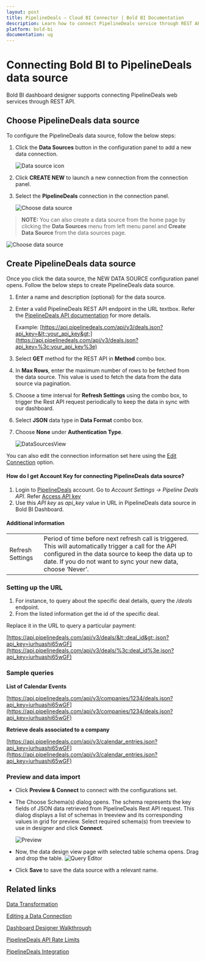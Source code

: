 ```yaml
---
layout: post
title: PipelineDeals – Cloud BI Connector | Bold BI Documentation
description: Learn how to connect PipelineDeals service through REST API endpoint with Bold BI Cloud and create data source.
platform: bold-bi
documentation: ug
---
```


# Connecting Bold BI to PipelineDeals data source
Bold BI dashboard designer supports connecting PipelineDeals web services through REST API. 

## Choose PipelineDeals data source
To configure the PipelineDeals data source, follow the below steps:
1. Click the **Data Sources** button in the configuration panel to add a new data connection.

   ![Data source icon](/static/assets/cloud/working-with-datasource/data-connectors/images/common/DataSourcesIcon.png)

2. Click **CREATE NEW** to launch a new connection from the connection panel.
3. Select the **PipelineDeals** connection in the connection panel.

   ![Choose data source](/static/assets/cloud/working-with-datasource/data-connectors/images/PipelineDeals/ChooseDS.png)

> **NOTE:**  You can also create a data source from the home page by clicking the **Data Sources** menu from left menu panel and **Create Data Source** from the data sources page.

   ![Choose data source](/static/assets/cloud/working-with-datasource/data-connectors/images/PipelineDeals/ChooseDS_Server.png)


## Create PipelineDeals data source
Once you click the data source, the NEW DATA SOURCE configuration panel opens. Follow the below steps to create PipelineDeals data source.
1. Enter a name and description (optional) for the data source.
2. Enter a valid PipelineDeals REST API endpoint in the URL textbox. Refer the [PipelineDeals API documentation](https://app.pipelinedeals.com/api/docs) for more details.

    Example: [https://api.pipelinedeals.com/api/v3/deals.json?api_key=&lt;:your_api_key&gt;](https://api.pipelinedeals.com/api/v3/deals.json?api_key=%3c:your_api_key%3e)    

3. Select **GET** method for the REST API in **Method** combo box.
4. In **Max Rows**, enter the maximum number of rows to be fetched from the data source. This value is used to fetch the data from the data source via pagination.
5. Choose a time interval for **Refresh Settings** using the combo box, to trigger the Rest API request periodically to keep the data in sync with our dashboard.  
6. Select **JSON** data type in **Data Format** combo box.
7. Choose **None** under **Authentication Type**.

    ![DataSourcesView](/static/assets/cloud/working-with-datasource/data-connectors/images/PipelineDeals/DataSourcesView.png)

You can also edit the connection information set here using the [Edit Connection](/cloud-bi/working-with-data-source/editing-a-data-connection/) option.

#### How do I get Account Key for connecting PipelineDeals data source?
1. Login to [PipelineDeals](https://app.pipelinedeals.com/login) account. Go to *Account Settings -> Pipeline Deals API*. Refer [Access API key](https://help.pipelinedeals.com/article/474-how-do-i-find-my-api-key)
2. Use this *API key* as *api_key* value in URL in PipelineDeals data source in Bold BI Dashboard.

#### Additional information
<table width="600">
<tr>
<td>
Refresh Settings
</td>
<td>
Period of time before next refresh call is triggered. This will automatically trigger a call for the API configured in the data source to keep the data up to date. If you do not want to sync your new data, choose ‘Never’.
</td>
</tr>
</table>

### Setting up the URL

1. For instance, to query about the specific deal details, query the <i>/deals</i> endpoint.
2. From the listed information get the id of the specific deal.

Replace it in the URL to query a particular payment:

[https://api.pipelinedeals.com/api/v3/deals/&lt;:deal_id&gt;.json?api_key=iurhuashi65wGF](https://api.pipelinedeals.com/api/v3/deals/%3c:deal_id%3e.json?api_key=iurhuashi65wGF) 

### Sample queries
**List of Calendar Events**

[https://api.pipelinedeals.com/api/v3/companies/1234/deals.json?api_key=iurhuashi65wGF](https://api.pipelinedeals.com/api/v3/companies/1234/deals.json?api_key=iurhuashi65wGF) 

**Retrieve deals associated to a company**

[https://api.pipelinedeals.com/api/v3/calendar_entries.json?api_key=iurhuashi65wGF](https://api.pipelinedeals.com/api/v3/calendar_entries.json?api_key=iurhuashi65wGF) 

### Preview and data import
* Click **Preview & Connect** to connect with the configurations set.
* The Choose Schema(s) dialog opens. The schema represents the key fields of JSON data retrieved from PipelineDeals Rest API request. This dialog displays a list of schemas in treeview and its corresponding values in grid for preview. Select required schema(s) from treeview to use in designer and click **Connect**.

   ![Preview](/static/assets/cloud/working-with-datasource/data-connectors/images/common/Preview.png)

* Now, the data design view page with selected table schema opens. Drag and drop the table.
   ![Query Editor](/static/assets/cloud/working-with-datasource/data-connectors/images/common/QueryEditor.png)

* Click **Save** to save the data source with a relevant name.

## Related links
[Data Transformation](/cloud-bi/working-with-data-source/transforming-data/joining-table/)

[Editing a Data Connection](/cloud-bi/working-with-data-source/editing-a-data-connection/)   

[Dashboard Designer Walkthrough](/cloud-bi/getting-started/quick-start/)

[PipelineDeals API Rate Limits](https://app.pipelinedeals.com/api/docs/request_response)

[PipelineDeals Integration](https://www.boldbi.com/integrations/pipelinedeals?utm_source=syncfusion&utm_medium=documentation&utm_campaign=boldbipipelinedealsintegration)
